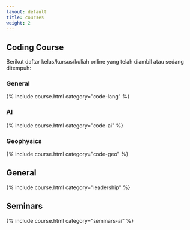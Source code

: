 ```yaml
---
layout: default
title: courses
weight: 2
---
```



## Coding Course

Berikut daftar kelas/kursus/kuliah online yang telah diambil atau sedang ditempuh:

### General

{% include course.html category="code-lang" %}

### AI

{% include course.html category="code-ai" %}

### Geophysics

{% include course.html category="code-geo" %}

## General

{% include course.html category="leadership" %}

## Seminars

{% include course.html category="seminars-ai" %}